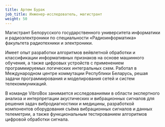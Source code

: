 ```yaml
---
title: Артем Бурак
job_title: Инженер-исследователь, магистрант
weight: 50
---
```

Магистрант Белорусского государственного университета информатики и радиоэлектроники по специальности «Радиоинформатика» факультета радиотехники и электроники.

Имеет опыт разработки алгоритмов вейвлетной обработки и классификации информативных признаков на основе машинного обучения, а также цифровых устройств с применением программируемых логических интегральных схем. Работал в Международном центре коммутации Республики Беларусь, решая задачи программирования и моделирования сетей и систем телекоммуникаций.

В команде VibroBox занимается исследованиями в области экспертного анализа и интерпретации акустических и вибрационных сигналов для решения задач вибродиагностики и медицины, разработкой компонентов оборудования съёма вибрационных сигналов и данных телеметрии, а также функциональным тестированием алгоритмов цифровой обработки сигнала.

